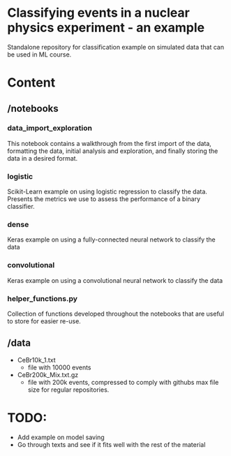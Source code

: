# Classifying events in a nuclear physics experiment - an example
Standalone repository for classification example on simulated data that can be used in ML course.

# Content
## /notebooks

### data_import_exploration
This notebook contains a walkthrough from the first import of the data, formatting the data,
initial analysis and exploration, and finally storing the data in a desired format.

### logistic
Scikit-Learn example on using logistic regression to classify the data. Presents the metrics we use
to assess the performance of a binary classifier.

### dense
Keras example on using a fully-connected neural network to classify the data

### convolutional
Keras example on using a convolutional neural network to classify the data

### helper_functions.py
Collection of functions developed throughout the notebooks that are useful to store
for easier re-use.

## /data 
* CeBr10k_1.txt
  * file with 10000 events
* CeBr200k_Mix.txt.gz
  * file with 200k events, compressed to comply with githubs max file size for regular repositories.


# TODO:
* Add example on model saving
* Go through texts and see if it fits well with the rest of the material
